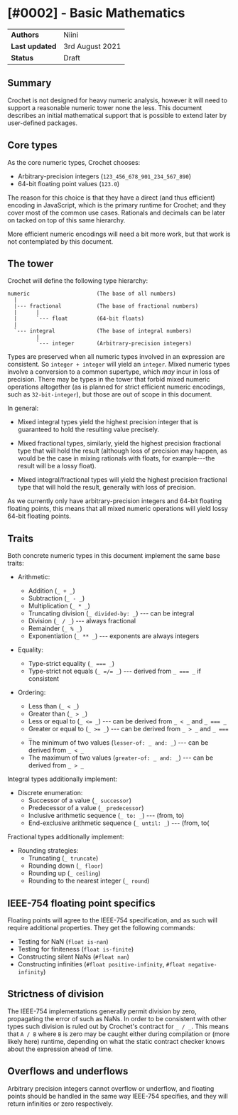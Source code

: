 # [#0002] - Basic Mathematics

|                  |                 |
| ---------------- | --------------- |
| **Authors**      | Niini           |
| **Last updated** | 3rd August 2021 |
| **Status**       | Draft           |

## Summary

Crochet is not designed for heavy numeric analysis, however it will need to support a reasonable numeric tower none the less. This document describes an initial mathematical support that is possible to extend later by user-defined packages.

## Core types

As the core numeric types, Crochet chooses:

- Arbitrary-precision integers (`123_456_678_901_234_567_890`)
- 64-bit floating point values (`123.0`)

The reason for this choice is that they have a direct (and thus efficient) encoding in JavaScript, which is the primary runtime for Crochet; and they cover most of the common use cases. Rationals and decimals can be later on tacked on top of this same hierarchy.

More efficient numeric encodings will need a bit more work, but that work is not contemplated by this document.

## The tower

Crochet will define the following type hierarchy:

    numeric                     (The base of all numbers)
      |
      |--- fractional           (The base of fractional numbers)
      |      |
      |      `--- float         (64-bit floats)
      |
      `--- integral             (The base of integral numbers)
             |
             `--- integer       (Arbitrary-precision integers)

Types are preserved when all numeric types involved in an expression are consistent. So `integer + integer` will yield an `integer`. Mixed numeric types involve a conversion to a common supertype, which _may_ incur in loss of precision. There may be types in the tower that forbid mixed numeric operations altogether (as is planned for strict efficient numeric encodings, such as `32-bit-integer`), but those are out of scope in this document.

In general:

- Mixed integral types yield the highest precision integer that is guaranteed to hold the resulting value precisely.

- Mixed fractional types, similarly, yield the highest precision fractional type that will hold the result (although loss of precision may happen, as would be the case in mixing rationals with floats, for example---the result will be a lossy float).

- Mixed integral/fractional types will yield the highest precision fractional type that will hold the result, generally with loss of precision.

As we currently only have arbitrary-precision integers and 64-bit floating floating points, this means that all mixed numeric operations will yield lossy 64-bit floating points.

## Traits

Both concrete numeric types in this document implement the same base traits:

- Arithmetic:

  - Addition (`_ + _`)
  - Subtraction (`_ - _`)
  - Multiplication (`_ * _`)
  - Truncating division (`_ divided-by: _`) --- can be integral
  - Division (`_ / _`) --- always fractional
  - Remainder (`_ % _`)
  - Exponentiation (`_ ** _`) --- exponents are always integers

- Equality:

  - Type-strict equality (`_ === _`)
  - Type-strict not equals (`_ =/= _`) --- derived from `_ === _` if consistent

- Ordering:
  - Less than (`_ < _`)
  - Greater than (`_ > _`)
  - Less or equal to (`_ <= _`) --- can be derived from `_ < _` and `_ === _`
  - Greater or equal to (`_ >= _`) --- can be derived from `_ > _` and `_ === _`
  - The minimum of two values (`lesser-of: _ and: _`) --- can be derived from `_ < _`
  - The maximum of two values (`greater-of: _ and: _`) --- can be derived from `_ > _`

Integral types additionally implement:

- Discrete enumeration:
  - Successor of a value (`_ successor`)
  - Predecessor of a value (`_ predecessor`)
  - Inclusive arithmetic sequence (`_ to: _`) --- (from, to)
  - End-exclusive arithmetic sequence (`_ until: _`) --- (from, to(

Fractional types additionally implement:

- Rounding strategies:
  - Truncating (`_ truncate`)
  - Rounding down (`_ floor`)
  - Rounding up (`_ ceiling`)
  - Rounding to the nearest integer (`_ round`)

## IEEE-754 floating point specifics

Floating points will agree to the IEEE-754 specification, and as such will require additional properties. They get the following commands:

- Testing for NaN (`float is-nan`)
- Testing for finiteness (`float is-finite`)
- Constructing silent NaNs (`#float nan`)
- Constructing infinities (`#float positive-infinity`, `#float negative-infinity`)

## Strictness of division

The IEEE-754 implementations generally permit division by zero, propagating the error of such as NaNs. In order to be consistent with other types such division is ruled out by Crochet's contract for `_ / _`. This means that `A / B` where `B` is zero may be caught either during compilation or (more likely here) runtime, depending on what the static contract checker knows about the expression ahead of time.

## Overflows and underflows

Arbitrary precision integers cannot overflow or underflow, and floating points should be handled in the same way IEEE-754 specifies, and they will return infinities or zero respectively.

